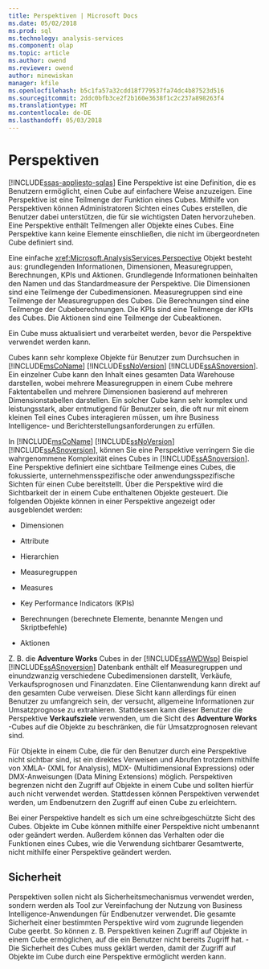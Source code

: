 ```yaml
---
title: Perspektiven | Microsoft Docs
ms.date: 05/02/2018
ms.prod: sql
ms.technology: analysis-services
ms.component: olap
ms.topic: article
ms.author: owend
ms.reviewer: owend
author: minewiskan
manager: kfile
ms.openlocfilehash: b5c1fa57a32cdd18f779537fa74dc4b87523d516
ms.sourcegitcommit: 2ddc0bfb3ce2f2b160e3638f1c2c237a898263f4
ms.translationtype: MT
ms.contentlocale: de-DE
ms.lasthandoff: 05/03/2018
---
```

# <a name="perspectives"></a>Perspektiven
[!INCLUDE[ssas-appliesto-sqlas](../../includes/ssas-appliesto-sqlas.md)]
  Eine Perspektive ist eine Definition, die es Benutzern ermöglicht, einen Cube auf einfachere Weise anzuzeigen. Eine Perspektive ist eine Teilmenge der Funktion eines Cubes. Mithilfe von Perspektiven können Administratoren Sichten eines Cubes erstellen, die Benutzer dabei unterstützen, die für sie wichtigsten Daten hervorzuheben. Eine Perspektive enthält Teilmengen aller Objekte eines Cubes. Eine Perspektive kann keine Elemente einschließen, die nicht im übergeordneten Cube definiert sind.  
  
 Eine einfache <xref:Microsoft.AnalysisServices.Perspective> Objekt besteht aus: grundlegenden Informationen, Dimensionen, Measuregruppen, Berechnungen, KPIs und Aktionen. Grundlegende Informationen beinhalten den Namen und das Standardmeasure der Perspektive. Die Dimensionen sind eine Teilmenge der Cubedimensionen. Measuregruppen sind eine Teilmenge der Measuregruppen des Cubes. Die Berechnungen sind eine Teilmenge der Cubeberechnungen. Die KPIs sind eine Teilmenge der KPIs des Cubes. Die Aktionen sind eine Teilmenge der Cubeaktionen.  
  
 Ein Cube muss aktualisiert und verarbeitet werden, bevor die Perspektive verwendet werden kann.  
  
 Cubes kann sehr komplexe Objekte für Benutzer zum Durchsuchen in [!INCLUDE[msCoName](../../includes/msconame-md.md)] [!INCLUDE[ssNoVersion](../../includes/ssnoversion-md.md)] [!INCLUDE[ssASnoversion](../../includes/ssasnoversion-md.md)]. Ein einzelner Cube kann den Inhalt eines gesamten Data Warehouse darstellen, wobei mehrere Measuregruppen in einem Cube mehrere Faktentabellen und mehrere Dimensionen basierend auf mehreren Dimensionstabellen darstellen. Ein solcher Cube kann sehr komplex und leistungsstark, aber entmutigend für Benutzer sein, die oft nur mit einem kleinen Teil eines Cubes interagieren müssen, um ihre Business Intelligence- und Berichterstellungsanforderungen zu erfüllen.  
  
 In [!INCLUDE[msCoName](../../includes/msconame-md.md)] [!INCLUDE[ssNoVersion](../../includes/ssnoversion-md.md)] [!INCLUDE[ssASnoversion](../../includes/ssasnoversion-md.md)], können Sie eine Perspektive verringern Sie die wahrgenommene Komplexität eines Cubes in [!INCLUDE[ssASnoversion](../../includes/ssasnoversion-md.md)]. Eine Perspektive definiert eine sichtbare Teilmenge eines Cubes, die fokussierte, unternehmensspezifische oder anwendungsspezifische Sichten für einen Cube bereitstellt. Über die Perspektive wird die Sichtbarkeit der in einem Cube enthaltenen Objekte gesteuert. Die folgenden Objekte können in einer Perspektive angezeigt oder ausgeblendet werden:  
  
-   Dimensionen  
  
-   Attribute  
  
-   Hierarchien  
  
-   Measuregruppen  
  
-   Measures  
  
-   Key Performance Indicators (KPIs)  
  
-   Berechnungen (berechnete Elemente, benannte Mengen und Skriptbefehle)  
  
-   Aktionen  
  
 Z. B. die **Adventure Works** Cubes in der [!INCLUDE[ssAWDWsp](../../includes/ssawdwsp-md.md)] Beispiel [!INCLUDE[ssASnoversion](../../includes/ssasnoversion-md.md)] Datenbank enthält elf Measuregruppen und einundzwanzig verschiedene Cubedimensionen darstellt, Verkäufe, Verkaufsprognosen und Finanzdaten. Eine Clientanwendung kann direkt auf den gesamten Cube verweisen. Diese Sicht kann allerdings für einen Benutzer zu umfangreich sein, der versucht, allgemeine Informationen zur Umsatzprognose zu extrahieren. Stattdessen kann dieser Benutzer die Perspektive **Verkaufsziele** verwenden, um die Sicht des **Adventure Works** -Cubes auf die Objekte zu beschränken, die für Umsatzprognosen relevant sind.  
  
 Für Objekte in einem Cube, die für den Benutzer durch eine Perspektive nicht sichtbar sind, ist ein direktes Verweisen und Abrufen trotzdem mithilfe von XMLA- (XML for Analysis), MDX- (Multidimensional Expressions) oder DMX-Anweisungen (Data Mining Extensions) möglich. Perspektiven begrenzen nicht den Zugriff auf Objekte in einem Cube und sollten hierfür auch nicht verwendet werden. Stattdessen können Perspektiven verwendet werden, um Endbenutzern den Zugriff auf einen Cube zu erleichtern.  
  
 Bei einer Perspektive handelt es sich um eine schreibgeschützte Sicht des Cubes. Objekte im Cube können mithilfe einer Perspektive nicht umbenannt oder geändert werden. Außerdem können das Verhalten oder die Funktionen eines Cubes, wie die Verwendung sichtbarer Gesamtwerte, nicht mithilfe einer Perspektive geändert werden.  
  
## <a name="security"></a>Sicherheit  
 Perspektiven sollen nicht als Sicherheitsmechanismus verwendet werden, sondern werden als Tool zur Vereinfachung der Nutzung von Business Intelligence-Anwendungen für Endbenutzer verwendet. Die gesamte Sicherheit einer bestimmten Perspektive wird vom zugrunde liegenden Cube geerbt. So können z. B. Perspektiven keinen Zugriff auf Objekte in einem Cube ermöglichen, auf die ein Benutzer nicht bereits Zugriff hat. - Die Sicherheit des Cubes muss geklärt werden, damit der Zugriff auf Objekte im Cube durch eine Perspektive ermöglicht werden kann.  
  
  
